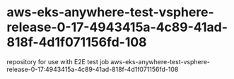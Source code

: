# aws-eks-anywhere-test-vsphere-release-0-17-4943415a-4c89-41ad-818f-4d1f071156fd-108
repository for use with E2E test job aws-eks-anywhere-test-vsphere-release-0-17:4943415a-4c89-41ad-818f-4d1f071156fd-108
